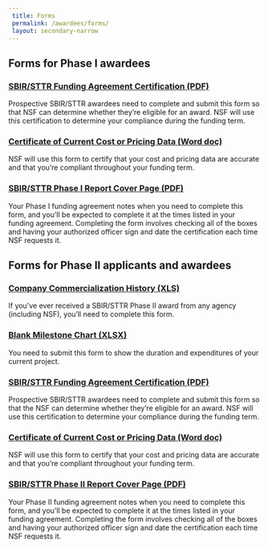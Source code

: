 ```yaml
---
 title: Forms
 permalink: /awardees/forms/
 layout: secondary-narrow
---
```


## Forms for Phase I awardees

### [SBIR/STTR Funding Agreement Certification (PDF)](/files/SBIR_STTR_Funding_Agreement.pdf)
Prospective SBIR/STTR awardees need to complete and submit this form so that NSF can determine whether they’re eligible for an award. NSF will use this certification to determine your compliance during the funding term.

### [Certificate of Current Cost or Pricing Data (Word doc)](/files/Certificate_of_Current_Cost.docx)
NSF will use this form to certify that your cost and pricing data are accurate and that you’re compliant throughout your funding term.

### [SBIR/STTR Phase I Report Cover Page (PDF) ](/files/SBIR-STTR_Revised_Report_Cover.pdf)
Your Phase I funding agreement notes when you need to complete this form, and you’ll be expected to complete it at the times listed in your funding agreement. Completing the form involves checking all of the boxes and having your authorized officer sign and date the certification each time NSF requests it.

## Forms for Phase II applicants and awardees

### [Company Commercialization History (XLS)](/files/CommercialHistoryTemplate.xls)
If you’ve ever received a SBIR/STTR Phase II award from any agency (including NSF), you’ll need to complete this form.

### [Blank Milestone Chart (XLSX) ](/files/Blank_Milestone_Chart.xlsx)
You need to submit this form to show the duration and expenditures of your current project.

### [SBIR/STTR Funding Agreement Certification (PDF)](/files/SBIR_STTR_Funding_Agreement.pdf)
Prospective SBIR/STTR awardees need to complete and submit this form so that the NSF can determine whether they’re eligible for an award. NSF will use this certification to determine your compliance during the funding term.

### [Certificate of Current Cost or Pricing Data (Word doc)](/files/Certificate_of_Current_Cost.docx)
NSF will use this form to certify that your cost and pricing data are accurate and that you’re compliant throughout your funding term.

### [SBIR/STTR Phase II Report Cover Page (PDF) ](/files/SBIR-STTR_Revised_Report_Cover.pdf)
Your Phase II funding agreement notes when you need to complete this form, and you’ll be expected to complete it at the times listed in your funding agreement. Completing the form involves checking all of the boxes and having your authorized officer sign and date the certification each time NSF requests it.

